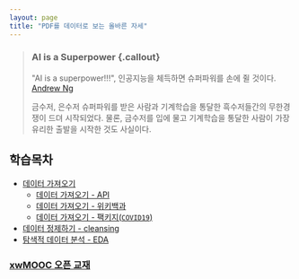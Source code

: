 ```yaml
---
layout: page
title: "PDF를 데이터로 보는 올바른 자세"
---
```


> ### AI is a Superpower {.callout}
>
> "AI is a superpower!!!", 인공지능을 체득하면 슈퍼파워를 손에 쥘 것이다. [Andrew Ng](https://twitter.com/andrewyng/status/728986380638916609)
>
> 금수저, 은수저 슈퍼파워를 받은 사람과 기계학습을 통달한 흑수저들간의 무한경쟁이 드뎌 시작되었다. 물론, 
> 금수저를 입에 물고 기계학습을 통달한 사람이 가장 유리한 출발을 시작한 것도 사실이다.


## 학습목차 

- [데이터 가져오기](ingest-data.html)
    - [데이터 가져오기 - API](ingest-api-data.html)
    - [데이터 가져오기 - 위키백과](ingest-wiki-data.html)
    - [데이터 가져오기 - 팩키지(`COVID19`)](ingest-pkg-data.html)
- [데이터 정제하기 - cleansing](cleansing-data.html)
- [탐색적 데이터 분석 - EDA](EDA-data.html)

### [xwMOOC 오픈 교재](https://statkclee.github.io/xwMOOC/)

